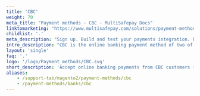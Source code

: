 ```yaml
---
title: 'CBC'
weight: 70
meta_title: "Payment methods - CBC - MultiSafepay Docs"
linktomarketing: "https://www.multisafepay.com/solutions/payment-methods/kbccbc"
childlist: '.'
meta_description: "Sign up. Build and test your payments integration. Explore our products and services. Use our API Reference, SDKs, and wrappers. Get support."
intro_description: "CBC is the online banking payment method of two of Belgium's largest banks: CBC which serves the French speaking population, and KBC which serves the Dutch-speaking population."
layout: 'single'
faq: '.'
logo: '/logo/Payment_methods/CBC.svg'
short_description: 'Accept online banking payments from CBC customers in Belgium.'
aliases:
    - /support-tab/magento2/payment-methods/cbc
    - /payment-methods/banks/cbc
---
```

